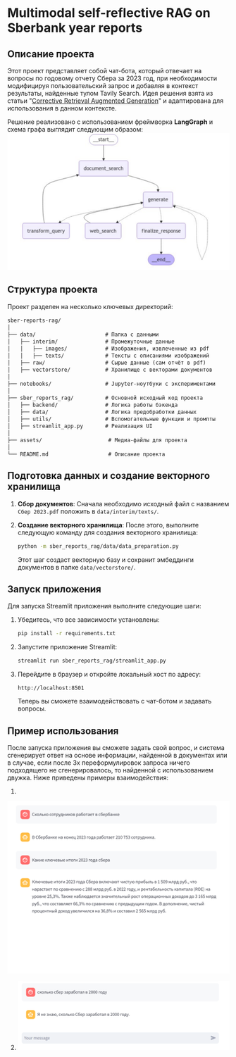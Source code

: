 # Multimodal self-reflective RAG on Sberbank year reports

## Описание проекта

Этот проект представляет собой чат-бота, который отвечает на вопросы по годовому отчету Сбера за 2023 год, при необходимости модифицируя пользовательский запрос и добавляя в контекст результаты, найденные тулом Tavily Search. Идея решения взята из статьи "[Corrective Retrieval Augmented Generation](https://arxiv.org/pdf/2401.15884)" и адаптирована для использования в данном контексте. 

Решение реализовано с использованием фреймворка **LangGraph** и схема графа выглядит следующим образом:
![Граф](./assets/graph.png)


## Структура проекта

Проект разделен на несколько ключевых директорий:

```plaintext
sber-reports-rag/
│
├── data/                      # Папка с данными
│   ├── interim/               # Промежуточные данные
│   │   ├── images/            # Изображения, извлеченные из pdf
│   │   ├── texts/             # Тексты с описаниями изображений
│   ├── raw/                   # Сырые данные (сам отчёт в pdf)
│   ├── vectorstore/           # Хранилище с векторами документов
│
├── notebooks/                 # Jupyter-ноутбуки с экспериментами
│
├── sber_reports_rag/          # Основной исходный код проекта
│   ├── backend/               # Логика работы бэкенда 
│   ├── data/                  # Логика предобработки данных
│   ├── utils/                 # Вспомогательные функции и промпты
│   ├── streamlit_app.py       # Реализация UI
│
├── assets/                     # Медиа-файлы для проекта
│
└── README.md                   # Описание проекта
```

## Подготовка данных и создание векторного хранилища

1. **Сбор документов**:
   Сначала необходимо исходный файл с названием `Сбер 2023.pdf` положить в `data/interim/texts/`. 

2. **Создание векторного хранилища**:
   После этого, выполните следующую команду для создания векторного хранилища:

   ```bash
   python -m sber_reports_rag/data/data_preparation.py
   ```

   Этот шаг создаст векторную базу и сохранит эмбеддинги документов в папке `data/vectorstore/`.

## Запуск приложения

Для запуска Streamlit приложения выполните следующие шаги:

1. Убедитесь, что все зависимости установлены:

   ```bash
   pip install -r requirements.txt
   ```

2. Запустите приложение Streamlit:

   ```bash
   streamlit run sber_reports_rag/streamlit_app.py
   ```

3. Перейдите в браузер и откройте локальный хост по адресу:

   ```plaintext
   http://localhost:8501
   ```

   Теперь вы сможете взаимодействовать с чат-ботом и задавать вопросы.

## Пример использования

После запуска приложения вы сможете задать свой вопрос, и система сгенерирует ответ на основе информации, найденной в документах или в случае, если после 3х переформулировок запроса ничего подходящего не сгенерировалось, то найденной с использованием двужка. Ниже приведены примеры взаимодействия:

1. 
   
   ![Первый пример](./assets/example1.png)

2. 
   ![Второй пример](./assets/example2.png)

